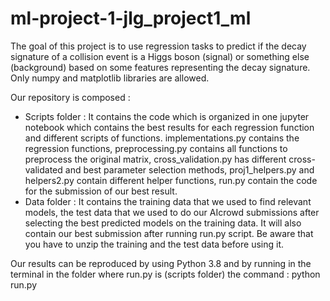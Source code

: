 # ml-project-1-jlg_project1_ml

The goal of this project is to use regression tasks to predict if the decay signature of a collision event is a Higgs boson (signal) or something else (background) based on some features representing the decay signature. Only numpy and matplotlib libraries are allowed.

Our repository is composed :
- Scripts folder : It contains the code which is organized in one jupyter notebook which contains the best results for each regression function and different scripts of functions. implementations.py contains the regression functions, preprocessing.py contains all functions to preprocess the original matrix, cross_validation.py has different cross-validated and best parameter selection methods, proj1_helpers.py and helpers2.py contain different helper functions, run.py contain the code for the submission of our best result.
- Data folder : It contains the training data that we used to find relevant models, the test data that we used to do our AIcrowd submissions after selecting the best predicted models on the training data. It will also contain our best submission after running run.py script. Be aware that you have to unzip the training and the test data before using it.

Our results can be reproduced by using Python 3.8 and by running in the terminal in the folder where run.py is (scripts folder) the command : python run.py


